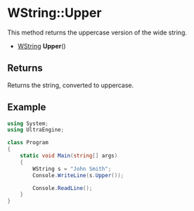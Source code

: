 # WString::Upper

This method returns the uppercase version of the wide string.

- [WString](WString.md) **Upper**()

## Returns

Returns the string, converted to uppercase.

## Example

```csharp
using System;
using UltraEngine;

class Program
{
    static void Main(string[] args)
    {
        WString s = "John Smith";
        Console.WriteLine(s.Upper());

        Console.ReadLine();
    }
}
```